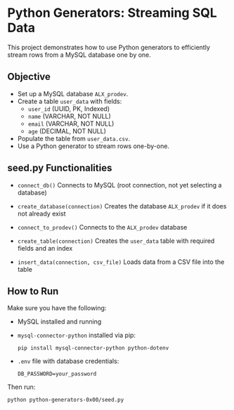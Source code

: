 # Python Generators: Streaming SQL Data

This project demonstrates how to use Python generators to efficiently stream rows from a MySQL database one by one.


##  Objective

- Set up a MySQL database `ALX_prodev`.
- Create a table `user_data` with fields:
  - `user_id` (UUID, PK, Indexed)
  - `name` (VARCHAR, NOT NULL)
  - `email` (VARCHAR, NOT NULL)
  - `age` (DECIMAL, NOT NULL)
- Populate the table from `user_data.csv`.
- Use a Python generator to stream rows one-by-one.

## seed.py Functionalities

- `connect_db()`
  Connects to MySQL (root connection, not yet selecting a database)

- `create_database(connection)`
  Creates the database `ALX_prodev` if it does not already exist

- `connect_to_prodev()`
  Connects to the `ALX_prodev` database

- `create_table(connection)`
  Creates the `user_data` table with required fields and an index

- `insert_data(connection, csv_file)`
  Loads data from a CSV file into the table


## How to Run

Make sure you have the following:

- MySQL installed and running
- `mysql-connector-python` installed via pip:
  ```
  pip install mysql-connector-python python-dotenv
  ```

- `.env` file with database credentials:
  ```
  DB_PASSWORD=your_password
  ```

Then run:

```bash
python python-generators-0x00/seed.py
```
